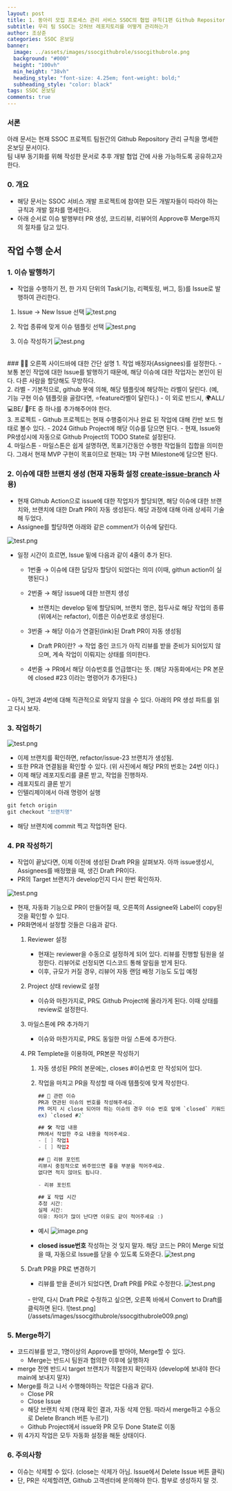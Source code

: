 ```yaml
---
layout: post
title: 1. 동아리 모집 프로세스 관리 서비스 SSOC의 협업 규칙(1편 Github Repository 관리) 
subtitle: 우리 팀 SSOC는 깃허브 레포지토리를 어떻게 관리하는가
author: 조상준
categories: SSOC 온보딩
banner:
  image: ../assets/images/ssocgithubrole/ssocgithubrole.png
  background: "#000"
  height: "100vh"
  min_height: "38vh"
  heading_style: "font-size: 4.25em; font-weight: bold;"
  subheading_style: "color: black"
tags: SSOC 온보딩
comments: true
---
```


### 서론
아래 문서는 현재 SSOC 프로젝트 팀원간의 Github Repository 관리 규칙을 명세한 온보딩 문서이다.    
팀 내부 동기화를 위해 작성한 문서로 추후 개발 협업 간에 사용 가능하도록 공유하고자 한다.

### 0. 개요

- 해당 문서는 SSOC 서비스 개발 프로젝트에 참여한 모든 개발자들이 따라야 하는 규칙과 개발 절차를 명세한다.
- 아래 순서로 이슈 발행부터 PR 생성, 코드리뷰, 리뷰어의 Approve후 Merge까지의 절차를 담고 있다.

## 작업 수행 순서
### 1. 이슈 발행하기

- 작업을 수행하기 전, 한 가지 단위의 Task(기능, 리펙토링, 버그, 등)를 Issue로 발행하여 관리한다.

1. Issue → New Issue 선택
    ![test.png](/assets/images/ssocgithubrole/ssocgithubrole001.png)
    
2. 작업 종류에 맞게 이슈 템플릿 선택
    ![test.png](/assets/images/ssocgithubrole/ssocgithubrole002.png)
    

3. 이슈 작성하기
    ![test.png](/assets/images/ssocgithubrole/ssocgithubrole003.png)     

<br>
### 🧑‍🏫 오른쪽 사이드바에 대한 간단 설명
1. 작업 배정자(Assignees)를 설정한다.
    - 보통 본인 작업에 대한 Issue를 발행하기 때문에, 해당 이슈에 대한 작업자는 본인이 된다. 다른 사람을 할당해도 무방하다.
<br>
2. 라벨
    - 기본적으로, github 봇에 의해, 해당 템플릿에 해당하는 라벨이 달린다.
    (예, 기능 구현 이슈 템플릿을 골랐다면, ⭐️feature라벨이 달린다.)
    - 이 외로 반드시, 🌍ALL/ 💻BE/ 🚀FE 중 하나를 추가해주어야 한다.
<br>
3. 프로젝트
    - Github 프로젝트는 현재 수행중이거나 완료 된 작업에 대해 칸반 보드 형태로 볼수 있다.
    - 2024 Github Project에 해당 이슈를 담으면 된다.
    - 현재, Issue와 PR생성시에 자동으로 Github Project의 TODO State로 설정된다.
<br>
4. 마일스톤
    - 마일스톤은 쉽게 설명하면, 목표기간동안 수행한 작업들의 집합을 의미한다. 그래서 현재 MVP 구현이 목표이므로 현재는 1차 구현 Milestone에 담으면 된다.

### 2. 이슈에 대한 브랜치 생성 (현재 자동화 설정 [create-issue-branch](https://github.com/robvanderleek/create-issue-branch) 사용)

- 현재 Github Action으로 issue에 대한 작업자가 할당되면, 해당 이슈에 대한 브랜치와, 브랜치에 대한 Draft PR이 자동 생성된다. 해당 과정에 대해 아래 상세히 기술해 두었다.
- Assignee를 할당하면 아래와 같은 comment가 이슈에 달린다.

![test.png](/assets/images/ssocgithubrole/ssocgithubrole004.png)

- 일정 시간이 흐르면, Issue 밑에 다음과 같이 4줄이 추가 된다.   
    - 1번줄 → 이슈에 대한 담당자 할당이 되었다는 의미 (이때, githun action이 실행된다.)

    - 2번줄 → 해당 issue에 대한 브랜치 생성   
        - 브랜치는 develop 밑에 할당되며, 브랜치 명은, 접두사로 해당 작업의 종류(위에서는 refactor), 이름은 이슈번호로 생성된다.

    - 3번줄 → 해당 이슈가 연결된(link)된 Draft PR이 자동 생성됨
        - Draft PR이란? → 작업 중인 코드가 아직 리뷰를 받을 준비가 되어있지 않으며, 계속 작업이 이뤄지는 상태를 의미한다.

    - 4번줄 →  PR에서 해당 이슈번호를 언급했다는 뜻. (해당 자동화에서는 PR 본문에 closed #23 이라는 명령어가 추가된다.)
<br>
- 아직, 3번과 4번에 대해 직관적으로 와닿지 않을 수 있다. 아래의 PR 생성 파트를 읽고 다시 보자.

### 3. 작업하기

![test.png](/assets/images/ssocgithubrole/ssocgithubrole005.png)

- 이제 브랜치를 확인하면, refactor/issue-23 브랜치가 생성됨.
- 또한 PR과 연결됨을 확인할 수 있다. (위 사진에서 해당 PR의 번호는 24번 이다.)
- 이제 해당 레포지토리를 클론 받고, 작업을 진행하자.
- 레포지토리 클론 받기
- 인텔리제이에서 아래 명령어 실행

```java
git fetch origin
git checkout "브랜치명"
```

- 해당 브랜치에 commit 찍고 작업하면 된다.

### 4. PR 작성하기

- 작업이 끝났다면, 이제 이전에 생성된 Draft PR을 살펴보자. 아까 issue생성시, Assignees를 배정했을 때, 생긴 Draft PR이다.
- PR의 Target 브랜치가 develop인지 다시 한번 확인하자.

![test.png](/assets/images/ssocgithubrole/ssocgithubrole006.png)

- 현재, 자동화 기능으로 PR이 만들어질 때, 오른쪽의 Assignee와 Label이 copy된 것을 확인할 수 있다.
- PR화면에서 설정할 것들은 다음과 같다.
    1. Reviewer 설정
        - 현재는 reviewer을 수동으로 설정하게 되어 있다. 리뷰를 진행할 팀원을 설정한다. 리뷰어로 선정되면 디스코드 통해 알림을 받게 된다.
        - 이후, 규모가 커질 경우, 리뷰어 자동 랜덤 배정 기능도 도입 예정
    
    2. Project 상태 review로 설정
        - 이슈와 마찬가지로, PR도 Github Project에 올라가게 된다. 이때 상태를 review로 설정한다.
    
    3. 마일스톤에 PR 추가하기
        - 이슈와 마찬가지로, PR도 동일한 마일 스톤에 추가한다.

    4. PR Templete을 이용하여, PR본문 작성하기
        1. 자동 생성된 PR의 본문에는, closes #이슈번호 만 작성되어 있다.
        2. 작업을 마치고 PR을 작성할 때 아래 템플릿에 맞게 작성한다.
            
            ```java
            ## 📌 관련 이슈
            PR과 연관된 이슈의 번호를 작성해주세요.
            PR 머지 시 close 되어야 하는 이슈의 경우 이슈 번호 앞에 `closed` 키워드를 붙여주세요.  
            ex) `closed #2`
            
            ## 🛠️ 작업 내용
            PR에서 작업한 주요 내용을 적어주세요.
            - [ ] 작업1
            - [ ] 작업2
            
            ## 🎯 리뷰 포인트
            리뷰시 중점적으로 봐주었으면 좋을 부분을 적어주세요.  
            없다면 적지 않아도 됩니다.  
            
            - 리뷰 포인트
            
            ## ⏳ 작업 시간
            추정 시간:   
            실제 시간:   
            이유: 차이가 많이 난다면 이유도 같이 적어주세요 :)
            ```
            
        - 예시
        ![image.png](/assets/images/ssocgithubrole/ssocgithubrole010.jpeg)
        
        - **closed issue번호** 작성하는 것 잊지 말자. 해당 코드는 PR이 Merge 되었을 때, 자동으로 Issue를 닫을 수 있도록 도와준다.
        ![test.png](/assets/images/ssocgithubrole/ssocgithubrole007.png)
            
    
    3. Draft PR을 PR로 변경하기
        - 리뷰를 받을 준비가 되었다면, Draft PR를 PR로 수정한다.
            ![test.png](/assets/images/ssocgithubrole/ssocgithubrole008.png)
        <br>
        - 만약, 다시 Draft PR로 수정하고 싶으면, 오른쪽 바에서 Convert to Draft를 클릭하면 된다.
            ![test.png](/assets/images/ssocgithubrole/ssocgithubrole009.png)
        

### 5. Merge하기

- 코드리뷰를 받고, 1명이상의 Approve를 받아야, Merge할 수 있다.
    - Merge는 반드시 팀원과 협의한 이후에 실행하자
- merge 전엔 반드시 target 브랜치가 적절한지 확인하자 (develop에 보내야 한다 main에 보내지 말자)
- Merge를 하고 나서 수행해야하는 작업은 다음과 같다.
    - Close PR
    - Close Issue
    - 해당 브랜치 삭제 (현재 확인 결과, 자동 삭제 안됨. 따라서 merge하고 수동으로 Delete Branch 버튼 누르기)
    - Github Project에서 issue와 PR 모두 Done State로 이동
- 위 4가지 작업은 모두 자동화 설정을 해둔 상태이다.

### 6. 주의사항

- 이슈는 삭제할 수 있다. (close는 삭제가 아님. Issue에서 Delete Issue 버튼 클릭)
- 단, PR은 삭제할려면, Github 고객센터에 문의해야 한다. 함부로 생성하지 말 것.
